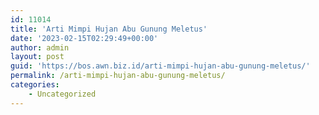 ```yaml
---
id: 11014
title: 'Arti Mimpi Hujan Abu Gunung Meletus'
date: '2023-02-15T02:29:49+00:00'
author: admin
layout: post
guid: 'https://bos.awn.biz.id/arti-mimpi-hujan-abu-gunung-meletus/'
permalink: /arti-mimpi-hujan-abu-gunung-meletus/
categories:
    - Uncategorized
---
```



